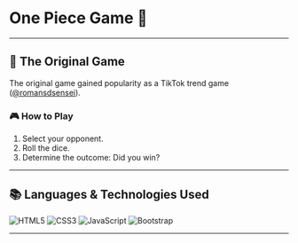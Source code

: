# One Piece Game 👒

---

## 🥸 The Original Game

The original game gained popularity as a TikTok trend game (<a target='_blank' href='https://www.tiktok.com/@romansdsensei/video/7228973475929525547?lang=pt-BR'>@romansdsensei</a>).

### 🎮 How to Play

1. Select your opponent.
2. Roll the dice.
3. Determine the outcome: Did you win?

---

## 📚 Languages & Technologies Used

![HTML5](https://img.shields.io/badge/HTML5-E34F26?style=for-the-badge&logo=html5&logoColor=white)
![CSS3](https://img.shields.io/badge/CSS3-1572B6?style=for-the-badge&logo=css3&logoColor=white)
![JavaScript](https://img.shields.io/badge/JavaScript-F7DF1E.svg?style=for-the-badge&logo=JavaScript&logoColor=black)
![Bootstrap](https://img.shields.io/badge/bootstrap-%238511FA.svg?style=for-the-badge&logo=bootstrap&logoColor=white)


---

